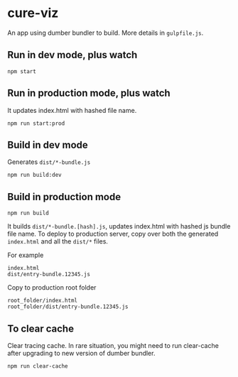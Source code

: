 # cure-viz

An app using dumber bundler to build. More details in `gulpfile.js`.

## Run in dev mode, plus watch

    npm start

## Run in production mode, plus watch

It updates index.html with hashed file name.

    npm run start:prod

## Build in dev mode

Generates `dist/*-bundle.js`

    npm run build:dev

## Build in production mode

    npm run build

It builds `dist/*-bundle.[hash].js`, updates index.html with hashed js bundle file name. To deploy to production server, copy over both the generated `index.html` and all the `dist/*` files.

For example
```
index.html
dist/entry-bundle.12345.js
```
Copy to production root folder
```
root_folder/index.html
root_folder/dist/entry-bundle.12345.js
```
## To clear cache

Clear tracing cache. In rare situation, you might need to run clear-cache after upgrading to new version of dumber bundler.

    npm run clear-cache


